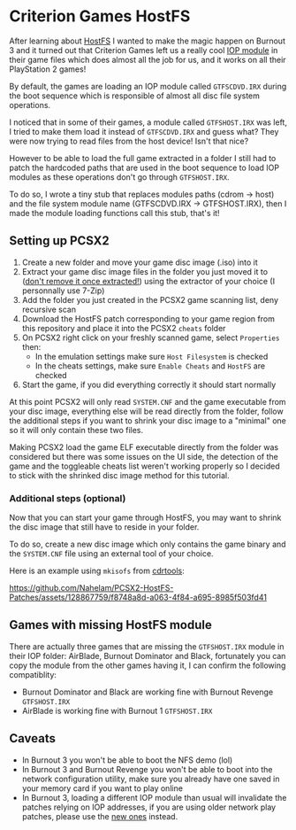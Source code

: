 # Criterion Games HostFS

After learning about [HostFS](https://github.com/Nahelam/PCSX2-HostFS-Patches/tree/main) I wanted to make the magic happen on Burnout 3 and it turned out that Criterion Games left us a really cool [IOP module](https://github.com/RetroReversing/retroReversing/blob/master/pages/consoles/ps2/irxFiles.md) in their game files which does almost all the job for us, and it works on all their PlayStation 2 games!

By default, the games are loading an IOP module called `GTFSCDVD.IRX` during the boot sequence which is responsible of almost all disc file system operations.

I noticed that in some of their games, a module called `GTFSHOST.IRX` was left, I tried to make them load it instead of `GTFSCDVD.IRX` and guess what? They were now trying to read files from the host device! Isn't that nice?

However to be able to load the full game extracted in a folder I still had to patch the hardcoded paths that are used in the boot sequence to load IOP modules as these operations don't go through `GTFSHOST.IRX`.

To do so, I wrote a tiny stub that replaces modules paths (cdrom -> host) and the file system module name (GTFSCDVD.IRX -> GTFSHOST.IRX), then I made the module loading functions call this stub, that's it!

## Setting up PCSX2
1. Create a new folder and move your game disc image (.iso) into it
2. Extract your game disc image files in the folder you just moved it to (<ins>don't remove it once extracted!</ins>) using the extractor of your choice (I personnally use 7-Zip)
3. Add the folder you just created in the PCSX2 game scanning list, deny recursive scan
4. Download the HostFS patch corresponding to your game region from this repository and place it into the PCSX2 `cheats` folder
5. On PCSX2 right click on your freshly scanned game, select `Properties` then:
   - In the emulation settings make sure `Host Filesystem` is checked
   - In the cheats settings, make sure `Enable Cheats` and `HostFS` are checked
6. Start the game, if you did everything correctly it should start normally

At this point PCSX2 will only read `SYSTEM.CNF` and the game executable from your disc image, everything else will be read directly from the folder, follow the additional steps if you want to shrink your disc image to a "minimal" one so it will only contain these two files.

Making PCSX2 load the game ELF executable directly from the folder was considered but there was some issues on the UI side, the detection of the game and the toggleable cheats list weren't working properly so I decided to stick with the shrinked disc image method for this tutorial.

### Additional steps (optional)
Now that you can start your game through HostFS, you may want to shrink the disc image that still have to reside in your folder.

To do so, create a new disc image which only contains the game binary and the `SYSTEM.CNF` file using an external tool of your choice.

Here is an example using `mkisofs` from [cdrtools](https://sourceforge.net/projects/cdrtools/files/alpha/win32/cdrtools-1.11a12-win32-bin.zip/download):

https://github.com/Nahelam/PCSX2-HostFS-Patches/assets/128867759/f8748a8d-a063-4f84-a695-8985f503fd41
    
## Games with missing HostFS module
There are actually three games that are missing the `GTFSHOST.IRX` module in their IOP folder: AirBlade, Burnout Dominator and Black, fortunately you can copy the module from the other games having it, I can confirm the following compatiblity:
- Burnout Dominator and Black are working fine with Burnout Revenge `GTFSHOST.IRX`
- AirBlade is working fine with Burnout 1 `GTFSHOST.IRX`

## Caveats
- In Burnout 3 you won't be able to boot the NFS demo (lol)
- In Burnout 3 and Burnout Revenge you won't be able to boot into the network configuration utility, make sure you already have one saved in your memory card if you want to play online
- In Burnout 3, loading a different IOP module than usual will invalidate the patches relying on IOP addresses, if you are using older network play patches, please use the [new ones](https://github.com/Nahelam/PCSX2-Burnout-Mods/tree/main/Burnout%203%20Takedown/Network%20Play) instead.
